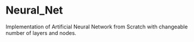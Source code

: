 # Neural_Net
Implementation of Artificial Neural Network from Scratch with changeable number of layers and nodes. 
